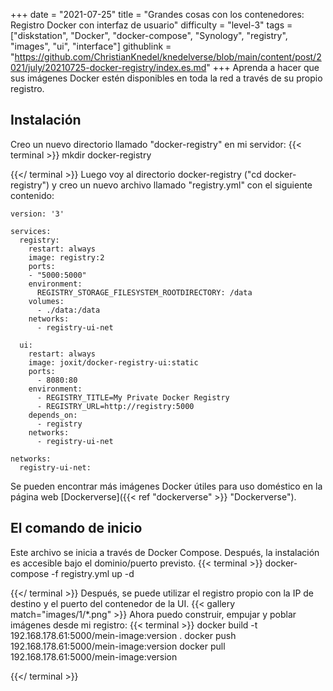 +++
date = "2021-07-25"
title = "Grandes cosas con los contenedores: Registro Docker con interfaz de usuario"
difficulty = "level-3"
tags = ["diskstation", "Docker", "docker-compose", "Synology", "registry", "images", "ui", "interface"]
githublink = "https://github.com/ChristianKnedel/knedelverse/blob/main/content/post/2021/july/20210725-docker-registry/index.es.md"
+++
Aprenda a hacer que sus imágenes Docker estén disponibles en toda la red a través de su propio registro.
## Instalación
Creo un nuevo directorio llamado "docker-registry" en mi servidor:
{{< terminal >}}
mkdir docker-registry

{{</ terminal >}}
Luego voy al directorio docker-registry ("cd docker-registry") y creo un nuevo archivo llamado "registry.yml" con el siguiente contenido:
```
version: '3'

services:
  registry:
    restart: always
    image: registry:2
    ports:
    - "5000:5000"
    environment:
      REGISTRY_STORAGE_FILESYSTEM_ROOTDIRECTORY: /data
    volumes:
      - ./data:/data
    networks:
      - registry-ui-net

  ui:
    restart: always
    image: joxit/docker-registry-ui:static
    ports:
      - 8080:80
    environment:
      - REGISTRY_TITLE=My Private Docker Registry
      - REGISTRY_URL=http://registry:5000
    depends_on:
      - registry
    networks:
      - registry-ui-net

networks:
  registry-ui-net:

```
Se pueden encontrar más imágenes Docker útiles para uso doméstico en la página web [Dockerverse]({{< ref "dockerverse" >}} "Dockerverse").
## El comando de inicio
Este archivo se inicia a través de Docker Compose. Después, la instalación es accesible bajo el dominio/puerto previsto.
{{< terminal >}}
docker-compose -f registry.yml up -d

{{</ terminal >}}
Después, se puede utilizar el registro propio con la IP de destino y el puerto del contenedor de la UI.
{{< gallery match="images/1/*.png" >}}
Ahora puedo construir, empujar y poblar imágenes desde mi registro:
{{< terminal >}}
docker build -t 192.168.178.61:5000/mein-image:version .
docker push 192.168.178.61:5000/mein-image:version
docker pull 192.168.178.61:5000/mein-image:version

{{</ terminal >}}

